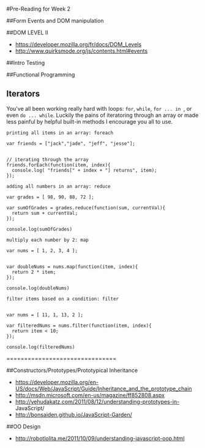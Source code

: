 #Pre-Reading for Week 2



##Form Events and DOM manipulation

##DOM LEVEL II
* https://developer.mozilla.org/fr/docs/DOM_Levels
* http://www.quirksmode.org/js/contents.html#events

##Intro Testing

##Functional Programming


## Iterators


You've all been working really hard with loops: `for`, `while`, `for ... in `, or even `do ... while`. Luckily the pains of iteratoring through an array or made less painful by helpful built-in methods I encourage you all to use. 

`printing all items in an array: foreach`

```
var friends = ["jack","jade", "jeff", "jesse"];


// iterating through the array
friends.forEach(function(item, index){
  console.log( "friends[" + index + "] returns", item);
});

```

`adding all numbers in an array: reduce`

```
var grades = [ 98, 90, 88, 72 ];

var sumOfGrades = grades.reduce(function(sum, currentVal){
  return sum + currentVal;
});

console.log(sumOfGrades)
```


`multiply each number by 2: map `

```
var nums = [ 1, 2, 3, 4 ];


var doubleNums = nums.map(function(item, index){
  return 2 * item;
});

console.log(doubleNums)
```

`filter items based on a condition: filter`

```

var nums = [ 11, 1, 13, 2 ];

var filteredNums = nums.filter(function(item, index){
  return item < 10;
});

console.log(filteredNums)

```

===============================

##Constructors/Prototypes/Prototypical Inheritance
* https://developer.mozilla.org/en-US/docs/Web/JavaScript/Guide/Inheritance_and_the_prototype_chain
* http://msdn.microsoft.com/en-us/magazine/ff852808.aspx
* http://yehudakatz.com/2011/08/12/understanding-prototypes-in-	JavaScript/
* http://bonsaiden.github.io/JavaScript-Garden/
	
##OO Design
* http://robotlolita.me/2011/10/09/understanding-javascript-oop.html
